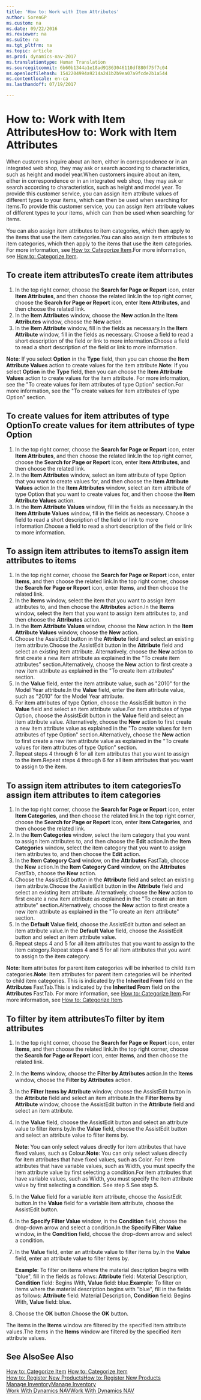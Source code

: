 ```yaml
---
title: 'How to: Work with Item Attributes'
author: SorenGP
ms.custom: na
ms.date: 09/22/2016
ms.reviewer: na
ms.suite: na
ms.tgt_pltfrm: na
ms.topic: article
ms.prod: dynamics-nav-2017
ms.translationtype: Human Translation
ms.sourcegitcommit: 6b60b1344a1e18ad91863046110df880f75f7c04
ms.openlocfilehash: 1542204994a9214a241b2b9ea07a9fcde2b1a544
ms.contentlocale: en-ca
ms.lasthandoff: 07/19/2017

---
```


# <a name="how-to-work-with-item-attributes"></a><span data-ttu-id="97927-102">How to: Work with Item Attributes</span><span class="sxs-lookup"><span data-stu-id="97927-102">How to: Work with Item Attributes</span></span>
<span data-ttu-id="97927-103">When customers inquire about an item, either in correspondence or in an integrated web shop, they may ask or search according to characteristics, such as height and model year.</span><span class="sxs-lookup"><span data-stu-id="97927-103">When customers inquire about an item, either in correspondence or in an integrated web shop, they may ask or search according to characteristics, such as height and model year.</span></span> <span data-ttu-id="97927-104">To provide this customer service, you can assign item attribute values of different types to your items, which can then be used when searching for items.</span><span class="sxs-lookup"><span data-stu-id="97927-104">To provide this customer service, you can assign item attribute values of different types to your items, which can then be used when searching for items.</span></span>

<span data-ttu-id="97927-105">You can also assign item attributes to item categories, which then apply to the items that use the item categories.</span><span class="sxs-lookup"><span data-stu-id="97927-105">You can also assign item attributes to item categories, which then apply to the items that use the item categories.</span></span> <span data-ttu-id="97927-106">For more information, see [How to: Categorize Item](inventory-how-categorize-items.md).</span><span class="sxs-lookup"><span data-stu-id="97927-106">For more information, see [How to: Categorize Item](inventory-how-categorize-items.md).</span></span>

## <a name="to-create-item-attributes"></a><span data-ttu-id="97927-107">To create item attributes</span><span class="sxs-lookup"><span data-stu-id="97927-107">To create item attributes</span></span>
1. <span data-ttu-id="97927-108">In the top right corner, choose the **Search for Page or Report** icon, enter **Item Attributes**, and then choose the related link.</span><span class="sxs-lookup"><span data-stu-id="97927-108">In the top right corner, choose the **Search for Page or Report** icon, enter **Item Attributes**, and then choose the related link.</span></span>
2. <span data-ttu-id="97927-109">In the **Item Attributes** window, choose the **New** action.</span><span class="sxs-lookup"><span data-stu-id="97927-109">In the **Item Attributes** window, choose the **New** action.</span></span>
3. <span data-ttu-id="97927-110">In the **Item Attribute** window, fill in the fields as necessary.</span><span class="sxs-lookup"><span data-stu-id="97927-110">In the **Item Attribute** window, fill in the fields as necessary.</span></span> <span data-ttu-id="97927-111">Choose a field to read a short description of the field or link to more information.</span><span class="sxs-lookup"><span data-stu-id="97927-111">Choose a field to read a short description of the field or link to more information.</span></span>

<span data-ttu-id="97927-112">**Note**: If you select **Option** in the **Type** field, then you can choose the **Item Attribute Values** action to create values for the item attribute.</span><span class="sxs-lookup"><span data-stu-id="97927-112">**Note**: If you select **Option** in the **Type** field, then you can choose the **Item Attribute Values** action to create values for the item attribute.</span></span> <span data-ttu-id="97927-113">For more information, see the "To create values for item attributes of type Option" section.</span><span class="sxs-lookup"><span data-stu-id="97927-113">For more information, see the "To create values for item attributes of type Option" section.</span></span>  

## <a name="to-create-values-for-item-attributes-of-type-option"></a><span data-ttu-id="97927-114">To create values for item attributes of type Option</span><span class="sxs-lookup"><span data-stu-id="97927-114">To create values for item attributes of type Option</span></span>
1. <span data-ttu-id="97927-115">In the top right corner, choose the **Search for Page or Report** icon, enter **Item Attributes**, and then choose the related link.</span><span class="sxs-lookup"><span data-stu-id="97927-115">In the top right corner, choose the **Search for Page or Report** icon, enter **Item Attributes**, and then choose the related link.</span></span>
2. <span data-ttu-id="97927-116">In the **Item Attributes** window, select an item attribute of type Option that you want to create values for, and then choose the **Item Attribute Values** action.</span><span class="sxs-lookup"><span data-stu-id="97927-116">In the **Item Attributes** window, select an item attribute of type Option that you want to create values for, and then choose the **Item Attribute Values** action.</span></span>
3. <span data-ttu-id="97927-117">In the **Item Attribute Values** window, fill in the fields as necessary.</span><span class="sxs-lookup"><span data-stu-id="97927-117">In the **Item Attribute Values** window, fill in the fields as necessary.</span></span> <span data-ttu-id="97927-118">Choose a field to read a short description of the field or link to more information.</span><span class="sxs-lookup"><span data-stu-id="97927-118">Choose a field to read a short description of the field or link to more information.</span></span>

## <a name="to-assign-item-attributes-to-items"></a><span data-ttu-id="97927-119">To assign item attributes to items</span><span class="sxs-lookup"><span data-stu-id="97927-119">To assign item attributes to items</span></span>
1. <span data-ttu-id="97927-120">In the top right corner, choose the **Search for Page or Report** icon, enter **Items**, and then choose the related link.</span><span class="sxs-lookup"><span data-stu-id="97927-120">In the top right corner, choose the **Search for Page or Report** icon, enter **Items**, and then choose the related link.</span></span>
2. <span data-ttu-id="97927-121">In the **Items** window, select the item that you want to assign item attributes to, and then choose the **Attributes** action.</span><span class="sxs-lookup"><span data-stu-id="97927-121">In the **Items** window, select the item that you want to assign item attributes to, and then choose the **Attributes** action.</span></span>
3. <span data-ttu-id="97927-122">In the **Item Attribute Values** window, choose the **New** action.</span><span class="sxs-lookup"><span data-stu-id="97927-122">In the **Item Attribute Values** window, choose the **New** action.</span></span>
4. <span data-ttu-id="97927-123">Choose the AssistEdit button in the **Attribute** field and select an existing item attribute.</span><span class="sxs-lookup"><span data-stu-id="97927-123">Choose the AssistEdit button in the **Attribute** field and select an existing item attribute.</span></span> <span data-ttu-id="97927-124">Alternatively, choose the **New** action to first create a new item attribute as explained in the "To create item attributes" section.</span><span class="sxs-lookup"><span data-stu-id="97927-124">Alternatively, choose the **New** action to first create a new item attribute as explained in the "To create item attributes" section.</span></span>
5. <span data-ttu-id="97927-125">In the **Value** field, enter the item attribute value, such as "2010" for the Model Year attribute.</span><span class="sxs-lookup"><span data-stu-id="97927-125">In the **Value** field, enter the item attribute value, such as "2010" for the Model Year attribute.</span></span>
6. <span data-ttu-id="97927-126">For item attributes of type Option, choose the AssistEdit button in the **Value** field and select an item attribute value.</span><span class="sxs-lookup"><span data-stu-id="97927-126">For item attributes of type Option, choose the AssistEdit button in the **Value** field and select an item attribute value.</span></span> <span data-ttu-id="97927-127">Alternatively, choose the **New** action to first create a new item attribute value as explained in the "To create values for item attributes of type Option" section.</span><span class="sxs-lookup"><span data-stu-id="97927-127">Alternatively, choose the **New** action to first create a new item attribute value as explained in the "To create values for item attributes of type Option" section.</span></span>
7. <span data-ttu-id="97927-128">Repeat steps 4 through 6 for all item attributes that you want to assign to the item.</span><span class="sxs-lookup"><span data-stu-id="97927-128">Repeat steps 4 through 6 for all item attributes that you want to assign to the item.</span></span>

## <a name="to-assign-item-attributes-to-item-categories"></a><span data-ttu-id="97927-129">To assign item attributes to item categories</span><span class="sxs-lookup"><span data-stu-id="97927-129">To assign item attributes to item categories</span></span>
1. <span data-ttu-id="97927-130">In the top right corner, choose the **Search for Page or Report** icon, enter **Item Categories**, and then choose the related link.</span><span class="sxs-lookup"><span data-stu-id="97927-130">In the top right corner, choose the **Search for Page or Report** icon, enter **Item Categories**, and then choose the related link.</span></span>
2. <span data-ttu-id="97927-131">In the **Item Categories** window, select the item category that you want to assign item attributes to, and then choose the **Edit** action.</span><span class="sxs-lookup"><span data-stu-id="97927-131">In the **Item Categories** window, select the item category that you want to assign item attributes to, and then choose the **Edit** action.</span></span>
3. <span data-ttu-id="97927-132">In the **Item Category Card** window, on the **Attributes** FastTab, choose the **New** action.</span><span class="sxs-lookup"><span data-stu-id="97927-132">In the **Item Category Card** window, on the **Attributes** FastTab, choose the **New** action.</span></span>
4. <span data-ttu-id="97927-133">Choose the AssistEdit button in the **Attribute** field and select an existing item attribute.</span><span class="sxs-lookup"><span data-stu-id="97927-133">Choose the AssistEdit button in the **Attribute** field and select an existing item attribute.</span></span> <span data-ttu-id="97927-134">Alternatively, choose the **New** action to first create a new item attribute as explained in the "To create an item attribute" section.</span><span class="sxs-lookup"><span data-stu-id="97927-134">Alternatively, choose the **New** action to first create a new item attribute as explained in the "To create an item attribute" section.</span></span>
5. <span data-ttu-id="97927-135">In the **Default Value** field, choose the AssistEdit button and select an item attribute value.</span><span class="sxs-lookup"><span data-stu-id="97927-135">In the **Default Value** field, choose the AssistEdit button and select an item attribute value.</span></span>
6. <span data-ttu-id="97927-136">Repeat steps 4 and 5 for all item attributes that you want to assign to the item category.</span><span class="sxs-lookup"><span data-stu-id="97927-136">Repeat steps 4 and 5 for all item attributes that you want to assign to the item category.</span></span>

<span data-ttu-id="97927-137">**Note**: Item attributes for parent item categories will be inherited to child item categories.</span><span class="sxs-lookup"><span data-stu-id="97927-137">**Note**: Item attributes for parent item categories will be inherited to child item categories.</span></span> <span data-ttu-id="97927-138">This is indicated by the **Inherited From** field on the **Attributes** FastTab.</span><span class="sxs-lookup"><span data-stu-id="97927-138">This is indicated by the **Inherited From** field on the **Attributes** FastTab.</span></span> <span data-ttu-id="97927-139">For more information, see [How to: Categorize Item](inventory-how-categorize-items.md).</span><span class="sxs-lookup"><span data-stu-id="97927-139">For more information, see [How to: Categorize Item](inventory-how-categorize-items.md).</span></span>

## <a name="to-filter-by-item-attributes"></a><span data-ttu-id="97927-140">To filter by item attributes</span><span class="sxs-lookup"><span data-stu-id="97927-140">To filter by item attributes</span></span>
1. <span data-ttu-id="97927-141">In the top right corner, choose the **Search for Page or Report** icon, enter **Items**, and then choose the related link.</span><span class="sxs-lookup"><span data-stu-id="97927-141">In the top right corner, choose the **Search for Page or Report** icon, enter **Items**, and then choose the related link.</span></span>
2. <span data-ttu-id="97927-142">In the **Items** window, choose the **Filter by Attributes** action.</span><span class="sxs-lookup"><span data-stu-id="97927-142">In the **Items** window, choose the **Filter by Attributes** action.</span></span>
3. <span data-ttu-id="97927-143">In the **Filter Items by Attribute** window, choose the AssistEdit button in the **Attribute** field and select an item attribute.</span><span class="sxs-lookup"><span data-stu-id="97927-143">In the **Filter Items by Attribute** window, choose the AssistEdit button in the **Attribute** field and select an item attribute.</span></span>
4. <span data-ttu-id="97927-144">In the **Value** field, choose the AssistEdit button and select an attribute value to filter items by.</span><span class="sxs-lookup"><span data-stu-id="97927-144">In the **Value** field, choose the AssistEdit button and select an attribute value to filter items by.</span></span>

    <span data-ttu-id="97927-145">**Note**: You can only select values directly for item attributes that have fixed values, such as Colour.</span><span class="sxs-lookup"><span data-stu-id="97927-145">**Note**: You can only select values directly for item attributes that have fixed values, such as Color.</span></span> <span data-ttu-id="97927-146">For item attributes that have variable values, such as Width, you must specify the item attribute value by first selecting a condition.</span><span class="sxs-lookup"><span data-stu-id="97927-146">For item attributes that have variable values, such as Width, you must specify the item attribute value by first selecting a condition.</span></span> <span data-ttu-id="97927-147">See step 5.</span><span class="sxs-lookup"><span data-stu-id="97927-147">See step 5.</span></span>
5. <span data-ttu-id="97927-148">In the **Value** field for a variable item attribute, choose the AssistEdit button.</span><span class="sxs-lookup"><span data-stu-id="97927-148">In the **Value** field for a variable item attribute, choose the AssistEdit button.</span></span>
6. <span data-ttu-id="97927-149">In the **Specify Filter Value** window, in the **Condition** field, choose the drop-down arrow and select a condition.</span><span class="sxs-lookup"><span data-stu-id="97927-149">In the **Specify Filter Value** window, in the **Condition** field, choose the drop-down arrow and select a condition.</span></span>
7. <span data-ttu-id="97927-150">In the **Value** field, enter an attribute value to filter items by.</span><span class="sxs-lookup"><span data-stu-id="97927-150">In the **Value** field, enter an attribute value to filter items by.</span></span>

    <span data-ttu-id="97927-151">**Example**: To filter on items where the material description begins with "blue", fill in the fields as follows: **Attribute** field: Material Description, **Condition** field: Begins With, **Value** field: blue.</span><span class="sxs-lookup"><span data-stu-id="97927-151">**Example**: To filter on items where the material description begins with "blue", fill in the fields as follows: **Attribute** field: Material Description, **Condition** field: Begins With, **Value** field: blue.</span></span>
8. <span data-ttu-id="97927-152">Choose the **OK** button.</span><span class="sxs-lookup"><span data-stu-id="97927-152">Choose the **OK** button.</span></span>   

<span data-ttu-id="97927-153">The items in the **Items** window are filtered by the specified item attribute values.</span><span class="sxs-lookup"><span data-stu-id="97927-153">The items in the **Items** window are filtered by the specified item attribute values.</span></span>

## <a name="see-also"></a><span data-ttu-id="97927-154">See Also</span><span class="sxs-lookup"><span data-stu-id="97927-154">See Also</span></span>
<span data-ttu-id="97927-155">[How to: Categorize Item](inventory-how-categorize-items.md)  </span><span class="sxs-lookup"><span data-stu-id="97927-155">[How to: Categorize Item](inventory-how-categorize-items.md)  </span></span>  
[<span data-ttu-id="97927-156">How to: Register New Products</span><span class="sxs-lookup"><span data-stu-id="97927-156">How to: Register New Products</span></span>](inventory-how-register-new-products.md)  
[<span data-ttu-id="97927-157">Manage Inventory</span><span class="sxs-lookup"><span data-stu-id="97927-157">Manage Inventory</span></span>](inventory-manage-inventory.md)  
[<span data-ttu-id="97927-158">Work With Dynamics NAV</span><span class="sxs-lookup"><span data-stu-id="97927-158">Work With Dynamics NAV</span></span>](ui-work-product.md)

